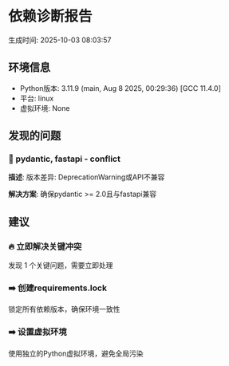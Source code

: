 # 依赖诊断报告

生成时间: 2025-10-03 08:03:57

## 环境信息

- Python版本: 3.11.9 (main, Aug  8 2025, 00:29:36) [GCC 11.4.0]
- 平台: linux
- 虚拟环境: None

## 发现的问题

### 🔴 pydantic, fastapi - conflict
**描述**: 版本差异: DeprecationWarning或API不兼容

**解决方案**: 确保pydantic >= 2.0且与fastapi兼容

## 建议

### 🔥 立即解决关键冲突
发现 1 个关键问题，需要立即处理

### ➡️ 创建requirements.lock
锁定所有依赖版本，确保环境一致性

### ➡️ 设置虚拟环境
使用独立的Python虚拟环境，避免全局污染

